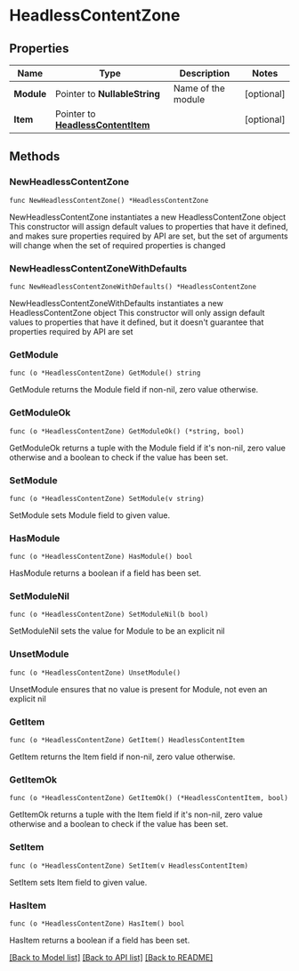 # HeadlessContentZone

## Properties

Name | Type | Description | Notes
------------ | ------------- | ------------- | -------------
**Module** | Pointer to **NullableString** | Name of the module | [optional] 
**Item** | Pointer to [**HeadlessContentItem**](HeadlessContentItem.md) |  | [optional] 

## Methods

### NewHeadlessContentZone

`func NewHeadlessContentZone() *HeadlessContentZone`

NewHeadlessContentZone instantiates a new HeadlessContentZone object
This constructor will assign default values to properties that have it defined,
and makes sure properties required by API are set, but the set of arguments
will change when the set of required properties is changed

### NewHeadlessContentZoneWithDefaults

`func NewHeadlessContentZoneWithDefaults() *HeadlessContentZone`

NewHeadlessContentZoneWithDefaults instantiates a new HeadlessContentZone object
This constructor will only assign default values to properties that have it defined,
but it doesn't guarantee that properties required by API are set

### GetModule

`func (o *HeadlessContentZone) GetModule() string`

GetModule returns the Module field if non-nil, zero value otherwise.

### GetModuleOk

`func (o *HeadlessContentZone) GetModuleOk() (*string, bool)`

GetModuleOk returns a tuple with the Module field if it's non-nil, zero value otherwise
and a boolean to check if the value has been set.

### SetModule

`func (o *HeadlessContentZone) SetModule(v string)`

SetModule sets Module field to given value.

### HasModule

`func (o *HeadlessContentZone) HasModule() bool`

HasModule returns a boolean if a field has been set.

### SetModuleNil

`func (o *HeadlessContentZone) SetModuleNil(b bool)`

 SetModuleNil sets the value for Module to be an explicit nil

### UnsetModule
`func (o *HeadlessContentZone) UnsetModule()`

UnsetModule ensures that no value is present for Module, not even an explicit nil
### GetItem

`func (o *HeadlessContentZone) GetItem() HeadlessContentItem`

GetItem returns the Item field if non-nil, zero value otherwise.

### GetItemOk

`func (o *HeadlessContentZone) GetItemOk() (*HeadlessContentItem, bool)`

GetItemOk returns a tuple with the Item field if it's non-nil, zero value otherwise
and a boolean to check if the value has been set.

### SetItem

`func (o *HeadlessContentZone) SetItem(v HeadlessContentItem)`

SetItem sets Item field to given value.

### HasItem

`func (o *HeadlessContentZone) HasItem() bool`

HasItem returns a boolean if a field has been set.


[[Back to Model list]](../README.md#documentation-for-models) [[Back to API list]](../README.md#documentation-for-api-endpoints) [[Back to README]](../README.md)


